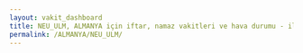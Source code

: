 ```yaml
---
layout: vakit_dashboard
title: NEU_ULM, ALMANYA için iftar, namaz vakitleri ve hava durumu - ilçe/eyalet seç
permalink: /ALMANYA/NEU_ULM/
---
```


<script type="text/javascript">
  var GLOBAL_COUNTRY = 'ALMANYA';
  var GLOBAL_CITY = 'NEU_ULM';
  var GLOBAL_STATE = '';
  var lat = 72;
  var lon = 21;
</script>
